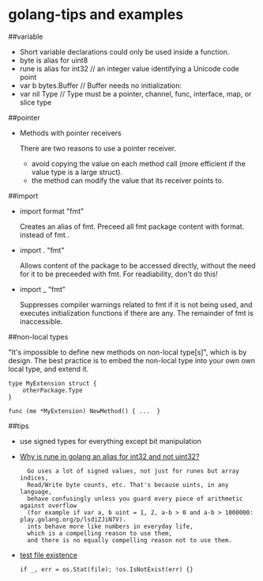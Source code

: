 golang-tips and examples
========================


##variable

- Short variable declarations could only be used inside a function.
- byte is alias for uint8
- rune is alias for int32 // an integer value identifying a Unicode code point
- var b bytes.Buffer // Buffer needs no initialization:
- var nil Type // Type must be a pointer, channel, func, interface, map, or slice type

##pointer

- Methods with pointer receivers

	There are two reasons to use a pointer receiver.

	- avoid copying the value on each method call (more efficient if the value type is a large struct).
	- the method can modify the value that its receiver points to.

##import

- import format "fmt" 

	Creates an alias of fmt.
	Preceed all fmt package content with format. instead of fmt.. 

- import . "fmt"

	Allows content of the package to be accessed directly,
	without the need for it to be preceeded with fmt.
	For readiability, don't do this!

- import _ "fmt"

	Suppresses compiler warnings related to fmt if it is not being used,
	and executes initialization functions if there are any.
	The remainder of fmt is inaccessible.

##non-local types

"It's impossible to define new methods on non-local type[s]", which is by design.
The best practice is to embed the non-local type into your own own
local type, and extend it.

	type MyExtension struct {
	    otherPackage.Type
	} 

	func (me *MyExtension) NewMethod() { ...  }

##tips

- use signed types for everything except bit manipulation
- [Why is rune in golang an alias for int32 and not uint32?]

        Go uses a lot of signed values, not just for runes but array indices,
        Read/Write byte counts, etc. That's because uints, in any language,
        behave confusingly unless you guard every piece of arithmetic against overflow
        (for example if var a, b uint = 1, 2, a-b > 0 and a-b > 1000000: play.golang.org/p/lsdiZJiN7V).
        ints behave more like numbers in everyday life,
        which is a compelling reason to use them,
        and there is no equally compelling reason not to use them.

[Why is rune in golang an alias for int32 and not uint32?]: http://stackoverflow.com/questions/24714665/why-is-rune-in-golang-an-alias-for-int32-and-not-uint32

- [test file existence]

    ```
    if _, err = os.Stat(file); !os.IsNotExist(err) {}
    ```

[test file existence]: http://stackoverflow.com/questions/12518876/how-to-check-if-a-file-exists-in-go
